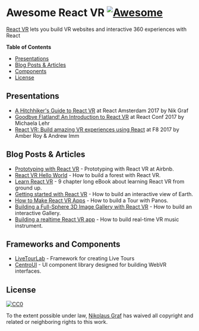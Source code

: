 # Awesome React VR [![Awesome](https://cdn.rawgit.com/sindresorhus/awesome/d7305f38d29fed78fa85652e3a63e154dd8e8829/media/badge.svg)](https://github.com/sindresorhus/awesome)

[React VR](https://facebookincubator.github.io/react-vr/) lets you build VR websites and interactive 360 experiences with React

**Table of Contents**

- [Presentations](https://github.com/nikgraf/awesome-react-vr#presentations)
- [Blog Posts & Articles](https://github.com/nikgraf/awesome-react-vr#blog-posts--articles)
- [Components](https://github.com/nikgraf/awesome-react-vr#components)
- [License](https://github.com/nikgraf/awesome-react-vr#license)

## Presentations
* [A Hitchhiker's Guide to React VR](https://www.youtube.com/watch?v=eYTlTzrNVjw) at React Amsterdam 2017 by Nik Graf
* [Goodbye Flatland! An Introduction to React VR](https://www.youtube.com/watch?v=CtVo3z_o9Rw&index=22&list=PLb0IAmt7-GS3fZ46IGFirdqKTIxlws7e0) at React Conf 2017 by Michaela Lehr
* [React VR: Build amazing VR experiences using React](https://developers.facebook.com/videos/f8-2017/react-vr-build-amazing-vr-experiences-using-react/) at F8 2017 by Amber Roy & Andrew Imm

## Blog Posts & Articles

* [Prototyping with React VR](https://medium.com/airbnb-engineering/prototyping-with-react-vr-4d5ab91b6f5a) - Prototyping with React VR at Airbnb.
* [React VR Hello World](https://github.com/nikgraf/webvr-experiments/blob/master/README.md) - How to build a forest with React VR.
* [Learn React VR](https://medium.com/coding-artist/tagged/virtual-reality) - 9 chapter long eBook about learning React VR from ground up.
* [Getting started with React VR](https://www.pluralsight.com/guides/front-end-javascript/getting-started-with-react-vr) - How to build an interactive view of Earth.
* [How to Make React VR Apps](https://dzone.com/articles/how-to-make-react-vr-apps) - How to build a Tour with Panos.
* [Building a Full-Sphere 3D Image Gallery with React VR](https://www.sitepoint.com/building-a-full-sphere-3d-image-gallery-with-react-vr/) - How to build an interactive Gallery.
* [Building a realtime React VR app](https://blog.pusher.com/building-a-realtime-react-vr-app/) - How to build real-time VR music instrument.

## Frameworks and Components
* [LiveTourLab](https://github.com/livetourlab/live-tour-lab) - Framework for creating Live Tours
* [CentroUI](https://github.com/Centroida/CentroUI) - UI component library designed for building WebVR interfaces.

## License

[![CC0](http://mirrors.creativecommons.org/presskit/buttons/88x31/svg/cc-zero.svg)](https://creativecommons.org/publicdomain/zero/1.0/)

To the extent possible under law, [Nikolaus Graf](https://github.com/nikgraf/) has waived all copyright and related or neighboring rights to this work.
